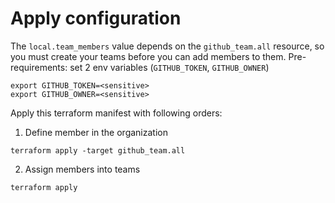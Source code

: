 # Apply configuration

The `local.team_members` value depends on the `github_team.all` resource, so you must create your teams before you can add members to them.
Pre-requirements: set 2 env variables (`GITHUB_TOKEN`, `GITHUB_OWNER`)
```
export GITHUB_TOKEN=<sensitive>
export GITHUB_OWNER=<sensitive>
```
Apply this terraform manifest with following orders:
1. Define member in the organization
```
terraform apply -target github_team.all
```

2. Assign members into teams
```
terraform apply
```